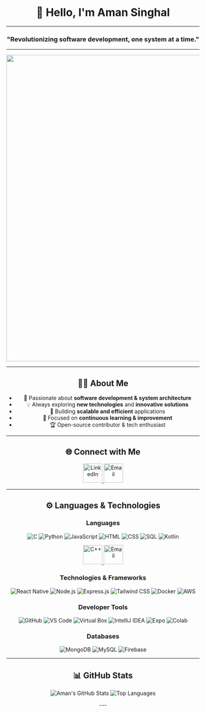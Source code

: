 <div align="center">

# 👋 Hello, I'm Aman Singhal

---

### "Revolutionizing software development, one system at a time."

---

<img src="https://user-images.githubusercontent.com/74038190/225813708-98b745f2-7d22-48cf-9150-083f1b00d6c9.gif" width="800"/>

---

## 👨‍💻 About Me
- 🚀 Passionate about **software development & system architecture**
- 💡 Always exploring **new technologies** and **innovative solutions**
- 🔧 Building **scalable and efficient** applications
- 🎯 Focused on **continuous learning & improvement**
- 🏆 Open-source contributor & tech enthusiast

---

## 🌐 Connect with Me  
<p align="center">
  <a href="https://www.linkedin.com/in/aman-singhall/" target="_blank">
    <img src="https://user-images.githubusercontent.com/74038190/235294012-0a55e343-37ad-4b0f-924f-c8431d9d2483.gif" alt="LinkedIn" width="50"/>
  </a>
  <a href="mailto:amansinghal20@icloud.com">
    <img src="https://user-images.githubusercontent.com/74038190/216122065-2f028bae-25d6-4a3c-bc9f-175394ed5011.png" alt="Email" width="50"/>
  </a>
</p>

---

## ⚙️ Languages & Technologies
### **Languages**
![C](https://user-images.githubusercontent.com/74038190/212281775-b468df30-4edc-4bf8-a4ee-f52e1aaddc86.gif)
![Python](https://user-images.githubusercontent.com/74038190/212281775-b468df30-4edc-4bf8-a4ee-f52e1aaddc86.gif)
![JavaScript](https://user-images.githubusercontent.com/74038190/212281775-b468df30-4edc-4bf8-a4ee-f52e1aaddc86.gif)
![HTML](https://user-images.githubusercontent.com/74038190/212281775-b468df30-4edc-4bf8-a4ee-f52e1aaddc86.gif)
![CSS](https://user-images.githubusercontent.com/74038190/212281775-b468df30-4edc-4bf8-a4ee-f52e1aaddc86.gif)
![SQL](https://user-images.githubusercontent.com/74038190/212281775-b468df30-4edc-4bf8-a4ee-f52e1aaddc86.gif)
![Kotlin](https://user-images.githubusercontent.com/74038190/212281775-b468df30-4edc-4bf8-a4ee-f52e1aaddc86.gif)

<p align="center">
  <a href="[https://www.linkedin.com/in/aman-singhall/](https://iconscout.com/free-3d-illustration/s-9294872_7578015)" target="_blank">
    <img src="https://iconscout.com/free-3d-illustration/s-9294872_7578015" alt="C++" width="50"/>
  </a>
  <a href="mailto:amansinghal20@icloud.com">
    <img src="https://user-images.githubusercontent.com/74038190/216122065-2f028bae-25d6-4a3c-bc9f-175394ed5011.png" alt="Email" width="50"/>
  </a>
</p>


### **Technologies & Frameworks**
![React Native](https://user-images.githubusercontent.com/74038190/212281775-b468df30-4edc-4bf8-a4ee-f52e1aaddc86.gif)
![Node.js](https://user-images.githubusercontent.com/74038190/212281775-b468df30-4edc-4bf8-a4ee-f52e1aaddc86.gif)
![Express.js](https://user-images.githubusercontent.com/74038190/212281775-b468df30-4edc-4bf8-a4ee-f52e1aaddc86.gif)
![Tailwind CSS](https://user-images.githubusercontent.com/74038190/212281775-b468df30-4edc-4bf8-a4ee-f52e1aaddc86.gif)
![Docker](https://user-images.githubusercontent.com/74038190/212281775-b468df30-4edc-4bf8-a4ee-f52e1aaddc86.gif)
![AWS](https://user-images.githubusercontent.com/74038190/212281775-b468df30-4edc-4bf8-a4ee-f52e1aaddc86.gif)

### **Developer Tools**
![GitHub](https://user-images.githubusercontent.com/74038190/212281775-b468df30-4edc-4bf8-a4ee-f52e1aaddc86.gif)
![VS Code](https://user-images.githubusercontent.com/74038190/212281775-b468df30-4edc-4bf8-a4ee-f52e1aaddc86.gif)
![Virtual Box](https://user-images.githubusercontent.com/74038190/212281775-b468df30-4edc-4bf8-a4ee-f52e1aaddc86.gif)
![IntelliJ IDEA](https://user-images.githubusercontent.com/74038190/212281775-b468df30-4edc-4bf8-a4ee-f52e1aaddc86.gif)
![Expo](https://user-images.githubusercontent.com/74038190/212281775-b468df30-4edc-4bf8-a4ee-f52e1aaddc86.gif)
![Colab](https://user-images.githubusercontent.com/74038190/212281775-b468df30-4edc-4bf8-a4ee-f52e1aaddc86.gif)

### **Databases**
![MongoDB](https://user-images.githubusercontent.com/74038190/212281775-b468df30-4edc-4bf8-a4ee-f52e1aaddc86.gif)
![MySQL](https://user-images.githubusercontent.com/74038190/212281775-b468df30-4edc-4bf8-a4ee-f52e1aaddc86.gif)
![Firebase](https://user-images.githubusercontent.com/74038190/212281775-b468df30-4edc-4bf8-a4ee-f52e1aaddc86.gif)

---

## 📊 GitHub Stats
![Aman's GitHub Stats](https://github-readme-stats.vercel.app/api?username=TROCK3338&show_icons=true&theme=tokyonight)
![Top Languages](https://github-readme-stats.vercel.app/api/top-langs/?username=TROCK3338&layout=compact&theme=tokyonight)

---</div>
